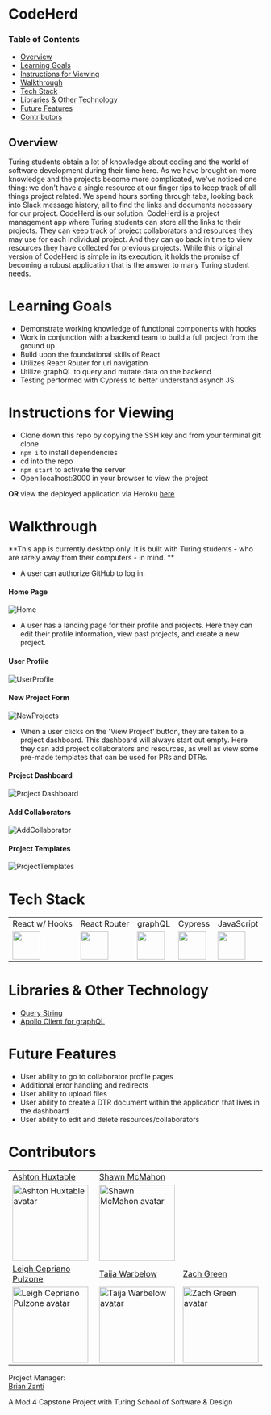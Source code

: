# CodeHerd

### Table of Contents
- [Overview](#overview)
- [Learning Goals](#learning-goals)
- [Instructions for Viewing](#instructions-for-viewing)
- [Walkthrough](#walkthrough)
- [Tech Stack](#tech-stack)
- [Libraries & Other Technology](#libraries-&-other-technology)
- [Future Features](#future-features)
- [Contributors](#contributors)


## Overview

Turing students obtain a lot of knowledge about coding and the world of software development during their time here. As we have brought on more knowledge and the projects become more complicated, we've noticed one thing: we don't have a single resource at our finger tips to keep track of all things project related. We spend hours sorting through tabs, looking back into Slack message history, all to find the links and documents necessary for our project. CodeHerd is our solution. CodeHerd is a project management app where Turing students can store all the links to their projects. They can keep track of project collaborators and resources they may use for each individual project. And they can go back in time to view resources they have collected for previous projects. While this original version of CodeHerd is simple in its execution, it holds the promise of becoming a robust application that is the answer to many Turing student needs. 

# Learning Goals
  * Demonstrate working knowledge of functional components with hooks
  * Work in conjunction with a backend team to build a full project from the ground up
  * Build upon the foundational skills of React  
  * Utilizes React Router for url navigation
  * Utilize graphQL to query and mutate data on the backend
  * Testing performed with Cypress to better understand asynch JS
  
# Instructions for Viewing
  * Clone down this repo by copying the SSH key and from your terminal git clone <repo SSH key>
  * `npm i` to install dependencies
  * cd into the repo
  * `npm start` to activate the server
  * Open localhost:3000 in your browser to view the project
 
 **OR** view the deployed application via Heroku [here](https://codeherd.herokuapp.com/)
  


# Walkthrough
   **This app is currently desktop only. It is built with Turing students - who are rarely away from their computers - in mind. **
  
- A user can authorize GitHub to log in.
 
 #### Home Page

![Home](https://user-images.githubusercontent.com/78318468/132722476-28cabd93-a4ca-4e2d-9c76-7130b7d30cc5.gif)


 
- A user has a landing page for their profile and projects. Here they can edit their profile information, view past projects, and create a new project.
 #### User Profile
  

![UserProfile](https://user-images.githubusercontent.com/78318468/132723581-27de1db2-8cc2-4704-a137-42299e5cbebd.gif)
 
 
 #### New Project Form 
 
 
![NewProjects](https://user-images.githubusercontent.com/78318468/132724507-7478f2db-5bc0-424d-9250-bf9339f25218.gif)


  
- When a user clicks on the 'View Project' button, they are taken to a project dashboard. This dashboard will always start out empty. Here they can add project collaborators and resources, as well as view some pre-made templates that can be used for PRs and DTRs.

 #### Project Dashboard
 
 
 ![Project Dashboard](https://user-images.githubusercontent.com/78318468/132725971-3067c8b8-b135-4351-8867-f6470f395325.gif)

 
 
 #### Add Collaborators
  
 
![AddCollaborator](https://user-images.githubusercontent.com/78318468/132726010-5b176f39-11c0-4576-aaa0-f7352ee9fff3.gif)

 
 
 
 #### Project Templates

 
 ![ProjectTemplates](https://user-images.githubusercontent.com/78318468/132726074-25131f67-e7e2-4ad3-aa01-e3372fae9ca0.gif)

 
  
# Tech Stack
<table>
  <tr>
    <td>React w/ Hooks</td>
    <td>React Router</td>
    <td>graphQL</td>
    <td>Cypress</td>
    <td>JavaScript</td>
  </tr>
  <tr>
    <td><img width="55" src="https://raw.githubusercontent.com/gilbarbara/logos/master/logos/react.svg"/></td>
    <td><img width="55" src="https://raw.githubusercontent.com/gilbarbara/logos/master/logos/react-router.svg"/></td>
    <td><img width="55" src="https://raw.githubusercontent.com/gilbarbara/logos/master/logos/graphql.svg"/></td>
    <td><img width="55" src="https://raw.githubusercontent.com/gilbarbara/logos/master/logos/cypress.svg"/></td>
    <td><img width="55" src="https://raw.githubusercontent.com/gilbarbara/logos/master/logos/javascript.svg"/></td>
  </tr>
</table>
  
 # Libraries & Other Technology
  * [Query String](https://github.com/sindresorhus/query-string)
  * [Apollo Client for graphQL](https://www.apollographql.com/docs/)
  
  
# Future Features 
 
  - User ability to go to collaborator profile pages
  - Additional error handling and redirects 
  - User ability to upload files
  - User ability to create a DTR document within the application that lives in the dashboard
  - User ability to edit and delete resources/collaborators
  
# Contributors
 <table>
  <tr>
    <td><a href="https://github.com/ashton-huxtable">Ashton Huxtable</td>
    <td><a href="https://github.com/shawnmcmahon">Shawn McMahon</td>
  </tr>
  <tr>
    <td><img width="150" height="auto" src="https://avatars.githubusercontent.com/u/78318468?v=4" alt="Ashton Huxtable avatar"/></td>
    <td><img width="150" height="auto" src="https://avatars.githubusercontent.com/u/73731359?v=4" alt="Shawn McMahon avatar"/></td>
  </tr>
  <tr>
    <td><a href="https://github.com/lcpulzone">Leigh Cepriano Pulzone</td>
    <td><a href="https://github.com/twarbelow">Taija Warbelow</td>
    <td><a href="https://github.com/zachjamesgreen">Zach Green</td>
  </tr>
  <tr>
    <td><img width="150" height="auto" src="https://avatars.githubusercontent.com/u/73005101?v=4" alt="Leigh Cepriano Pulzone avatar"/></td>
    <td><img width="150" height="auto" src="https://avatars.githubusercontent.com/u/10294841?v=4" alt="Taija Warbelow avatar"/></td>
    <td><img width="150" height="auto" src="https://avatars.githubusercontent.com/u/7896916?v=4" alt="Zach Green avatar"/></td>
  </tr>
</table>

Project Manager:  
  [Brian Zanti](https://github.com/BrianZanti)
  
  
A Mod 4 Capstone Project with Turing School of Software & Design 
  
